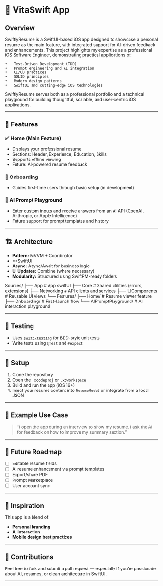 # 📄 VitaSwift App

## Overview

SwiftlyResume is a SwiftUI-based iOS app designed to showcase a personal resume as the main feature, with integrated support for AI-driven feedback and enhancements. This project highlights my expertise as a professional iOS Software Engineer, demonstrating practical applications of:

	•	Test-Driven Development (TDD)
	•	Prompt engineering and AI integration
	•	CI/CD practices
	•	SOLID principles
	•	Modern design patterns
	•	SwiftUI and cutting-edge iOS technologies

SwiftlyResume serves both as a professional portfolio and a technical playground for building thoughtful, scalable, and user-centric iOS applications.

---

## 🎯 Features

### ✅ Home (Main Feature)
- Displays your professional resume
- Sections: Header, Experience, Education, Skills
- Supports offline viewing
- Future: AI-powered resume feedback

### 🚀 Onboarding
- Guides first-time users through basic setup (in development)

### 🧠 AI Prompt Playground
- Enter custom inputs and receive answers from an AI API (OpenAI, Anthropic, or Apple Intelligence)
- Future support for prompt templates and history

---

## 🏗 Architecture

- **Pattern:** MVVM + Coordinator
- **SwiftUI
- **Async:** Async/Await for business logic
- **UI Updates:** Combine (where necessary)
- **Modularity:** Structured using SwiftPM-ready folders

Sources/
├── App                  # App swiftUI
├── Core                 # Shared utilities (errors, extensions)
├── Networking           # API clients and services
├── UIComponents         # Reusable UI views
└── Features/
├── Home/            # Resume viewer feature
├── Onboarding/      # First-launch flow
└── AIPromptPlayground/ # AI interaction playground


---

## 🧪 Testing

- Uses [`swift-testing`](https://github.com/apple/swift-testing) for BDD-style unit tests
- Write tests using `@Test` and `#expect`

---

## 🔧 Setup

1. Clone the repository
2. Open the `.xcodeproj` or `.xcworkspace`
3. Build and run the app (iOS 16+)
4. Inject your resume content into `ResumeModel` or integrate from a local JSON

---

## 💬 Example Use Case

> “I open the app during an interview to show my resume. I ask the AI for feedback on how to improve my summary section.”

---

## 📌 Future Roadmap

- [ ] Editable resume fields
- [ ] AI resume enhancement via prompt templates
- [ ] Export/share PDF
- [ ] Prompt Marketplace
- [ ] User account sync

---

## 🧠 Inspiration

This app is a blend of:
- **Personal branding**
- **AI interaction**
- **Mobile design best practices**

---

## 🤝 Contributions

Feel free to fork and submit a pull request — especially if you’re passionate about AI, resumes, or clean architecture in SwiftUI.

---
